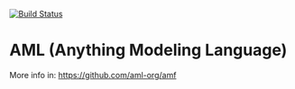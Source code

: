 [![Build Status](https://jenkins.build.msap.io/buildStatus/icon?job=application/AMF/amf-aml/master)](https://jenkins.build.msap.io/job/application/job/AMF/job/amf-aml/job/master/)

# AML (Anything Modeling Language)


More info in: https://github.com/aml-org/amf
